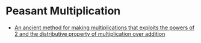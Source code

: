 # Peasant Multiplication
- [An ancient method for making multiplications that exploits the powers of 2 and the distributive property of multiplication over addition](https://medium.com/not-zero/peasant-multiplication-72a6555e9c33)